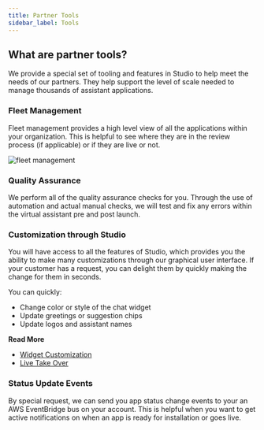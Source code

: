 ```yaml
---
title: Partner Tools
sidebar_label: Tools
---
```


## What are partner tools?

We provide a special set of tooling and features in Studio to help meet the needs of our partners.  They help support the level of scale needed to manage thousands of assistant applications.

### Fleet Management

Fleet management provides a high level view of all the applications within your organization.  This is helpful to see where they are in the review process (if applicable) or if they are live or not.

![fleet management](/img/partners/studio-fleet-management.png)

### Quality Assurance

We perform all of the quality assurance checks for you.  Through the use of automation and actual manual checks, we will test and fix any errors within the virtual assistant pre and post launch.

### Customization through Studio

You will have access to all the features of Studio, which provides you the ability to make many customizations through our graphical user interface.  If your customer has a request, you can delight them by quickly making the change for them in seconds.

You can quickly:

* Change color or style of the chat widget
* Update greetings or suggestion chips
* Update logos and assistant names

__Read More__

* [Widget Customization](/docs/channels/channel-chat-widget#configuring-the-widget-within-studio)
* [Live Take Over](/docs/studio/live-take-over)

### Status Update Events

By special request, we can send you app status change events to your an AWS EventBridge bus on your account.  This is helpful when you want to get active notifications on when an app is ready for installation or goes live.
